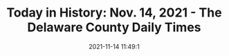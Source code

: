 ---
"title": "Today in History: Nov. 14, 2021 - The Delaware County Daily Times"
"date": "2021-11-14 11:49:1"
"feed_name": "GOOGLENEWSINDUSTRIAL"
"feed_website": "https://news.google.com/search?q=industrial%2Bincident&hl=en-US&gl=US&ceid=US:en"
"feed_rss": "https://news.google.com/rss/search?q=industrial%2Bincident&hl=en-US&gl=US&ceid=US:en"
"link": "https://www.delcotimes.com/2021/11/14/today-in-history-nov-14-2021"
"source": "{'href': 'https://www.delcotimes.com', 'title': 'The Delaware County Daily Times'}"
"file": "_posts/2021-1-1-a23f3db4c2bd85aa57393c944a2a2618d349fe97.md"
"accident": "0"
"drilling": "0"
"dead": "0"
"injured": "0"
"arrested": "0"
"place": "unknown place"
"where": "unknown site"
"causes": "unknown"
"place_uri": "unknown place"
---